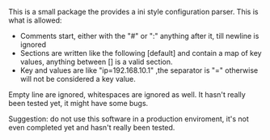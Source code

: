 This is a small package the provides a ini style configuration parser. This is 
what is allowed:

- Comments start, either with the "#" or ":" anything after it, till newline is ignored
- Sections are written like the following [default] and contain a map of key values,
  anything between [] is a valid section.
- Key and values are like "ip=192.168.10.1" ,the separator is "=" otherwise will
  not be considered a key value.

Empty line are ignored, whitespaces are ignored as well. It hasn't really been
tested yet, it might have some bugs.

Suggestion: do not use this software in a production enviroment, it's not even
completed yet and hasn't really been tested.
